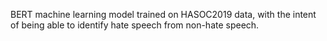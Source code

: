 BERT machine learning model trained on HASOC2019 data, with the intent of being able to identify hate speech from non-hate speech.
